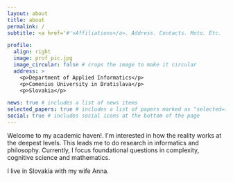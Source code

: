 ```yaml
---
layout: about
title: about
permalink: /
subtitle: <a href='#'>Affiliations</a>. Address. Contacts. Moto. Etc.

profile:
  align: right
  image: prof_pic.jpg
  image_circular: false # crops the image to make it circular
  address: >
    <p>Department of Applied Informatics</p>
    <p>Comenius University in Bratislava</p>
    <p>Slovakia</p>

news: true # includes a list of news items
selected_papers: true # includes a list of papers marked as "selected={true}"
social: true # includes social icons at the bottom of the page
---
```


Welcome to my academic haven!. I'm interested in how the reality works at the deepest levels. This leads me to do research in informatics and philosophy. Currently, I focus foundational questions in complexity, cognitive science and mathematics.

I live in Slovakia with my wife Anna.
